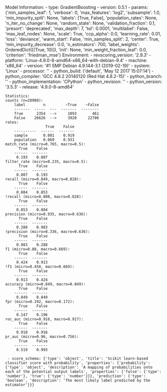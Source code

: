 Model Information:
	 - type: GradientBoosting
	 - version: 0.5.1
	 - params: {'min_samples_leaf': 1, 'verbose': 0, 'max_features': 'log2', 'subsample': 1.0, 'min_impurity_split': None, 'labels': [True, False], 'population_rates': None, 'n_iter_no_change': None, 'random_state': None, 'validation_fraction': 0.1, 'presort': 'deprecated', 'max_depth': 7, 'tol': 0.0001, 'multilabel': False, 'max_leaf_nodes': None, 'scale': True, 'ccp_alpha': 0.0, 'learning_rate': 0.01, 'loss': 'deviance', 'warm_start': False, 'min_samples_split': 2, 'center': True, 'min_impurity_decrease': 0.0, 'n_estimators': 700, 'label_weights': OrderedDict([(True, 10)]), 'init': None, 'min_weight_fraction_leaf': 0.0, 'criterion': 'friedman_mse'}
	Environment:
	 - revscoring_version: '2.9.3'
	 - platform: 'Linux-4.9.0-8-amd64-x86_64-with-debian-9.4'
	 - machine: 'x86_64'
	 - version: '#1 SMP Debian 4.9.144-3.1 (2019-02-19)'
	 - system: 'Linux'
	 - processor: ''
	 - python_build: ('default', 'May 12 2017 15:07:14')
	 - python_compiler: 'GCC 4.8.2 20140120 (Red Hat 4.8.2-15)'
	 - python_branch: ''
	 - python_implementation: 'CPython'
	 - python_revision: ''
	 - python_version: '3.5.3'
	 - release: '4.9.0-8-amd64'
	
	Statistics:
	counts (n=28980):
		label        n         ~True    ~False
		-------  -----  ---  -------  --------
		True      2354  -->     1893       461
		False    26626  -->     3920     22706
	rates:
		              True    False
		----------  ------  -------
		sample       0.081    0.919
		population   0.069    0.931
	match_rate (micro=0.765, macro=0.5):
		  True    False
		------  -------
		 0.193    0.807
	filter_rate (micro=0.235, macro=0.5):
		  True    False
		------  -------
		 0.807    0.193
	recall (micro=0.849, macro=0.828):
		  True    False
		------  -------
		 0.804    0.853
	!recall (micro=0.808, macro=0.828):
		  True    False
		------  -------
		 0.853    0.804
	precision (micro=0.935, macro=0.636):
		  True    False
		------  -------
		 0.288    0.983
	!precision (micro=0.336, macro=0.636):
		  True    False
		------  -------
		 0.983    0.288
	f1 (micro=0.88, macro=0.669):
		  True    False
		------  -------
		 0.424    0.913
	!f1 (micro=0.458, macro=0.669):
		  True    False
		------  -------
		 0.913    0.424
	accuracy (micro=0.849, macro=0.849):
		  True    False
		------  -------
		 0.849    0.849
	fpr (micro=0.192, macro=0.172):
		  True    False
		------  -------
		 0.147    0.196
	roc_auc (micro=0.916, macro=0.917):
		  True    False
		------  -------
		 0.918    0.916
	pr_auc (micro=0.96, macro=0.756):
		  True    False
		------  -------
		 0.519    0.993
	
	 - score_schema: {'type': 'object', 'title': 'Scikit learn-based classifier score with probability', 'properties': {'probability': {'type': 'object', 'description': 'A mapping of probabilities onto each of the potential output labels', 'properties': {'false': {'type': 'number'}, 'true': {'type': 'number'}}}, 'prediction': {'type': 'boolean', 'description': 'The most likely label predicted by the estimator'}}}

